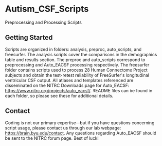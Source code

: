 # Autism_CSF_Scripts
Preprocessing and Processing Scripts

## Getting Started
Scripts are organized in folders: analysis, preproc, auto_scripts, and freesurfer. The analysis scripts cover the comparisons in the demographics table and results section. The preproc and auto_scripts correspond to preprocessing and Auto_EACSF processing respectively. The freesurfer folder contains scripts used to process 28 Human Connectome Project subjects and obtain the test-retest reliability of FreeSurfer's longitudinal ventricular CSF output. All atlases and templates referenced are disseminated on the NITRC Downloads page for Auto_EACSF: https://www.nitrc.org/projects/auto_eacsf/. README files can be found in each folder, so please see these for additional details.

## Contact
Coding is not our primary expertise--but if you have questions concerning script usage, please contact us through our lab webpage: https://brain.byu.edu/contact. Any questions regarding Auto_EACSF should be sent to the NITRC forum page. Best of luck!



